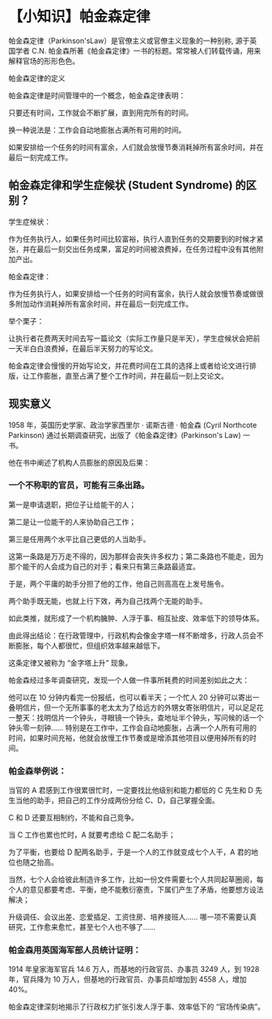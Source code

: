# 【小知识】帕金森定律

帕金森定律（Parkinson'sLaw）是官僚主义或官僚主义现象的一种别称, 源于英国学者 C.N. 帕金森所著《帕金森定律》一书的标题。常常被人们转载传诵，用来解释官场的形形色色。

帕金森定律的定义

帕金森定律是时间管理中的一个概念，帕金森定律表明：

只要还有时间，工作就会不断扩展，直到用完所有的时间。

换一种说法是：工作会自动地膨胀占满所有可用的时间。

如果安排给一个任务的时间有富余，人们就会放慢节奏消耗掉所有富余时间，并在最后一刻完成工作。


## 帕金森定律和学生症候状 (Student Syndrome) 的区别？

学生症候状：

作为任务执行人，如果任务时间比较富裕，执行人直到任务的交期要到的时候才紧张，并在最后一刻交出任务成果，富足的时间被浪费掉，在任务过程中没有其他附加产出。

帕金森定律：

作为任务执行人，如果安排给一个任务的时间有富余，执行人就会放慢节奏或做很多附加动作消耗掉所有富余时间，并在最后一刻完成工作。

举个栗子：

让执行者花费两天时间去写一篇论文（实际工作量只是半天），学生症候状会把前一天半白白浪费掉，在最后半天努力的写论文。

帕金森定律会慢慢的开始写论文，并花费时间在工具的选择上或者给论文进行排版，让工作膨胀，直至占满了整个工作时间，并在最后一刻上交论文。

## 现实意义

1958 年，英国历史学家、政治学家西里尔 · 诺斯古德 · 帕金森 (Cyril Northcote Parkinson) 通过长期调查研究，出版了《帕金森定律》(Parkinson's Law) 一书。

他在书中阐述了机构人员膨胀的原因及后果：

### 一个不称职的官员，可能有三条出路。

第一是申请退职，把位子让给能干的人；

第二是让一位能干的人来协助自己工作；

第三是任用两个水平比自己更低的人当助手。　　

这第一条路是万万走不得的，因为那样会丧失许多权力；第二条路也不能走，因为那个能干的人会成为自己的对手；看来只有第三条路最适宜。

于是，两个平庸的助手分担了他的工作，他自己则高高在上发号施令。

两个助手既无能，也就上行下效，再为自己找两个无能的助手。

如此类推，就形成了一个机构臃肿、人浮于事、相互扯皮、效率低下的领导体系。

由此得出结论：在行政管理中，行政机构会像金字塔一样不断增多，行政人员会不断膨胀，每个人都很忙，但组织效率越来越低下。

这条定律又被称为 “金字塔上升” 现象。　　

帕金森经过多年调查研究，发现一个人做一件事所耗费的时间差别如此之大：

他可以在 10 分钟内看完一份报纸，也可以看半天；一个忙人 20 分钟可以寄出一叠明信片，但一个无所事事的老太太为了给远方的外甥女寄张明信片，可以足足花一整天：找明信片一个钟头，寻眼镜一个钟头，查地址半个钟头，写问候的话一个钟头零一刻钟…… 特别是在工作中，工作会自动地膨胀，占满一个人所有可用的时间，如果时间充裕，他就会放慢工作节奏或是增添其他项目以便用掉所有的时间。

### 帕金森举例说：

当官的 A 君感到工作很累很忙时，一定要找比他级别和能力都低的 C 先生和 D 先生当他的助手，把自己的工作分成两份分给 C、D，自己掌握全面。

 C 和 D 还要互相制约，不能和自己竞争。
 
 当 C 工作也累也忙时，A 就要考虑给 C 配二名助手；
 
 为了平衡，也要给 D 配两名助手，于是一个人的工作就变成七个人干，A 君的地位也随之抬高。
 
 当然，七个人会给彼此制造许多工作，比如一份文件需要七个人共同起草圈阅，每个人的意见都要考虑、平衡，绝不能敷衍塞责，下属们产生了矛盾，他要想方设法解决；
 
 升级调任、会议出差、恋爱插足、工资住房、培养接班人…… 哪一项不需要认真研究，工作愈来愈忙，甚至七个人也不够了…… 　
　
### 帕金森用英国海军部人员统计证明：

1914 年皇家海军官兵 14.6 万人，而基地的行政官员、办事员 3249 人，到 1928 年，官兵降为 10 万人，但基地的行政官员、办事员却增加到 4558 人，增加 40%。

帕金森定律深刻地揭示了行政权力扩张引发人浮于事、效率低下的 “官场传染病”。　